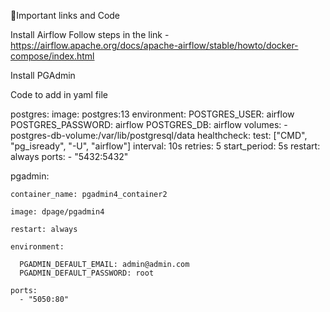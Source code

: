 
🔗Important links and Code

Install Airflow
Follow steps in the link - https://airflow.apache.org/docs/apache-airflow/stable/howto/docker-compose/index.html



Install PGAdmin

Code to add in yaml file


postgres:
    image: postgres:13
    environment:
      POSTGRES_USER: airflow
      POSTGRES_PASSWORD: airflow
      POSTGRES_DB: airflow
    volumes:
      - postgres-db-volume:/var/lib/postgresql/data
    healthcheck:
      test: ["CMD", "pg_isready", "-U", "airflow"]
      interval: 10s
      retries: 5
      start_period: 5s
    restart: always
    ports:
      - "5432:5432"


pgadmin:

    container_name: pgadmin4_container2
    
    image: dpage/pgadmin4
    
    restart: always
    
    environment:
    
      PGADMIN_DEFAULT_EMAIL: admin@admin.com
      PGADMIN_DEFAULT_PASSWORD: root
      
    ports:
      - "5050:80"



